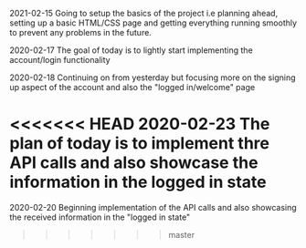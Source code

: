 2021-02-15
Going to setup the basics of the project i.e planning ahead, setting up a basic HTML/CSS page and getting everything running smoothly to prevent any problems in the future.

2020-02-17
The goal of today is to lightly start implementing the account/login functionality

2020-02-18
Continuing on from yesterday but focusing more on the signing up aspect of the account and also the "logged in/welcome" page

<<<<<<< HEAD
2020-02-23
The plan of today is to implement thre API calls and also showcase the information in the logged in state
=======
2020-02-20
Beginning implementation of the API calls and also showcasing the received information in the "logged in state"
>>>>>>> master
